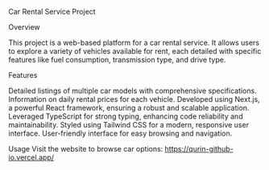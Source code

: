 Car Rental Service Project

Overview

This project is a web-based platform for a car rental service. It allows users to explore a variety of vehicles available for rent, each detailed with specific features like fuel consumption, transmission type, and drive type.

Features

Detailed listings of multiple car models with comprehensive specifications.
Information on daily rental prices for each vehicle.
Developed using Next.js, a powerful React framework, ensuring a robust and scalable application.
Leveraged TypeScript for strong typing, enhancing code reliability and maintainability.
Styled using Tailwind CSS for a modern, responsive user interface.
User-friendly interface for easy browsing and navigation.

Usage
Visit the website to browse car options: https://qurin-github-io.vercel.app/
